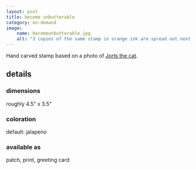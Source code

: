 ```yaml
---
layout: post
title: become unbutterable
category: on-demand
image: 
    name: becomeunbutterable.jpg
    alt: "3 copies of the same stamp in orange ink are spread out next to the hand carved rubber stamp they were made from. They show a cat lying on his back with paws curled, holding a butter knife in his mouth. Text around the cat reads, in all caps, 'become unbutterable.'"
---
```


Hand carved stamp based on a photo of <a href="https://twitter.com/JortsTheCat" target="_blank">Jorts the cat</a>.

## details

### dimensions

roughly 4.5" x 3.5"

### coloration

default: jalapeno

### available as

patch, print, greeting card
